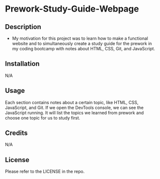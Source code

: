 # Prework-Study-Guide-Webpage

## Description

- My motivation for this project was to learn how to make a functional website and to simultaneously create a study guide for the prework in my coding bootcamp with notes about HTML, CSS, Git, and JavaScript. 

## Installation

N/A

## Usage

Each section contains notes about a certain topic, like HTML, CSS, JavaScript, and Git. If we open the DevTools console, we can see the JavaScript running. It will list the topics we learned from prework and choose one topic for us to study first.

## Credits

N/A

## License

Please refer to the LICENSE in the repo.